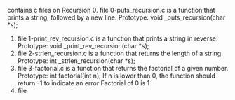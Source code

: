 contains c files on Recursion
0. file 0-puts_recursion.c is a function that prints a string, followed by a new line.
Prototype: void _puts_recursion(char *s);
1. file 1-print_rev_recursion.c is a function that prints a string in reverse.
Prototype: void _print_rev_recursion(char *s);
2. file 2-strlen_recursion.c is a function that returns the length of a string.
Prototype: int _strlen_recursion(char *s);
3. file 3-factorial.c is  a function that returns the factorial of a given number.
Prototype: int factorial(int n);
If n is lower than 0, the function should return -1 to indicate an error
Factorial of 0 is 1
4. file
